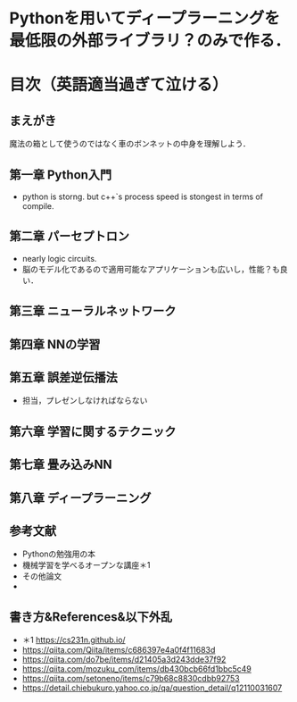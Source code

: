 # Pythonを用いてディープラーニングを最低限の外部ライブラリ？のみで作る．
# 目次（英語適当過ぎて泣ける）
## まえがき
魔法の箱として使うのではなく車のボンネットの中身を理解しよう．
## 第一章 Python入門
* python is storng. but c++`s process speed is stongest in terms of compile.
## 第二章 パーセプトロン
* nearly logic circuits.
* 脳のモデル化であるので適用可能なアプリケーションも広いし，性能？も良い．
## 第三章 ニューラルネットワーク
## 第四章 NNの学習
## 第五章 誤差逆伝播法
* 担当，プレゼンしなければならない
## 第六章 学習に関するテクニック
## 第七章 畳み込みNN
## 第八章 ディープラーニング
##  参考文献
* Pythonの勉強用の本
* 機械学習を学べるオープンな講座＊1
* その他論文
* 

## 書き方&References&以下外乱
* ＊1 https://cs231n.github.io/
* https://qiita.com/Qiita/items/c686397e4a0f4f11683d
* https://qiita.com/do7be/items/d21405a3d243dde37f92
* https://qiita.com/mozuku_com/items/db430bcb66fd1bbc5c49
* https://qiita.com/setoneno/items/c79b68c8830cdbb92753
* https://detail.chiebukuro.yahoo.co.jp/qa/question_detail/q12110031607